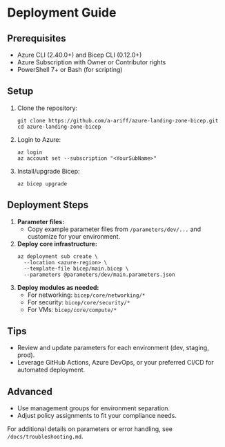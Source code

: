 # Deployment Guide

## Prerequisites
- Azure CLI (2.40.0+) and Bicep CLI (0.12.0+)
- Azure Subscription with Owner or Contributor rights
- PowerShell 7+ or Bash (for scripting)

## Setup
1. Clone the repository:
   ```
   git clone https://github.com/a-ariff/azure-landing-zone-bicep.git
   cd azure-landing-zone-bicep
   ```
2. Login to Azure:
   ```
   az login
   az account set --subscription "<YourSubName>"
   ```
3. Install/upgrade Bicep:
   ```
   az bicep upgrade
   ```

## Deployment Steps
1. **Parameter files:**
   - Copy example parameter files from `/parameters/dev/...` and customize for your environment.
2. **Deploy core infrastructure:**
   ```
   az deployment sub create \
     --location <azure-region> \
     --template-file bicep/main.bicep \
     --parameters @parameters/dev/main.parameters.json
   ```
3. **Deploy modules as needed:**
   - For networking: `bicep/core/networking/*`
   - For security: `bicep/core/security/*`
   - For VMs: `bicep/core/compute/*`

## Tips
- Review and update parameters for each environment (dev, staging, prod).
- Leverage GitHub Actions, Azure DevOps, or your preferred CI/CD for automated deployment.

## Advanced
- Use management groups for environment separation.
- Adjust policy assignments to fit your compliance needs.

For additional details on parameters or error handling, see `/docs/troubleshooting.md`.
